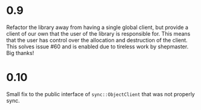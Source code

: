 # 0.9
Refactor the library away from having a single global client, but provide a client of our own that
the user of the library is responsible for. This means that the user has control over the allocation
and destruction of the client. This solves issue #60 and is enabled due to tireless work by
shepmaster. Big thanks!

# 0.10
Small fix to the public interface of `sync::ObjectClient` that was not properly sync.
